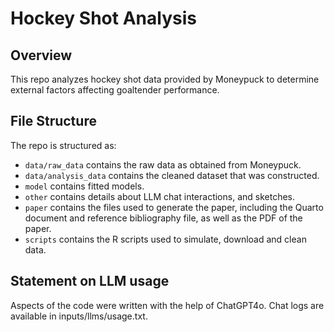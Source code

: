 # Hockey Shot Analysis

## Overview

This repo analyzes hockey shot data provided by Moneypuck to determine external factors affecting goaltender performance.


## File Structure

The repo is structured as:

-   `data/raw_data` contains the raw data as obtained from Moneypuck.
-   `data/analysis_data` contains the cleaned dataset that was constructed.
-   `model` contains fitted models. 
-   `other` contains details about LLM chat interactions, and sketches.
-   `paper` contains the files used to generate the paper, including the Quarto document and reference bibliography file, as well as the PDF of the paper. 
-   `scripts` contains the R scripts used to simulate, download and clean data.


## Statement on LLM usage

Aspects of the code were written with the help of ChatGPT4o. Chat logs are available in inputs/llms/usage.txt.


